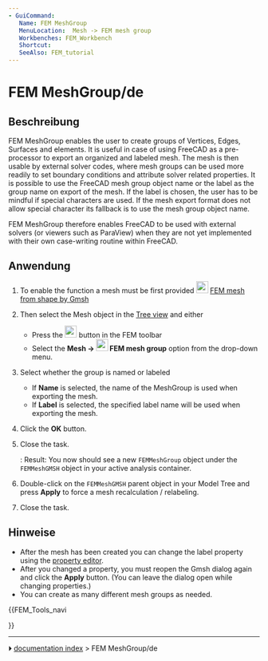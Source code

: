 ```yaml
---
- GuiCommand:
   Name: FEM MeshGroup
   MenuLocation:  Mesh -> FEM mesh group
   Workbenches: FEM_Workbench
   Shortcut: 
   SeeAlso: FEM_tutorial
---
```


# FEM MeshGroup/de

## Beschreibung

FEM MeshGroup enables the user to create groups of Vertices, Edges, Surfaces and elements. It is useful in case of using FreeCAD as a pre-processor to export an organized and labeled mesh. The mesh is then usable by external solver codes, where mesh groups can be used more readily to set boundary conditions and attribute solver related properties. It is possible to use the FreeCAD mesh group object name or the label as the group name on export of the mesh. If the label is chosen, the user has to be mindful if special characters are used. If the mesh export format does not allow special character its fallback is to use the mesh group object name.

FEM MeshGroup therefore enables FreeCAD to be used with external solvers (or viewers such as ParaView) when they are not yet implemented with their own case-writing routine within FreeCAD.

## Anwendung

1.  To enable the function a mesh must be first provided <img alt="" src=images/FEM_MeshGmshFromShape.svg  style="width:24px;"> [FEM mesh from shape by Gmsh](FEM_MeshGmshFromShape.md)
2.  Then select the Mesh object in the [Tree view](Tree_view.md) and either
    -   Press the <img alt="" src=images/FEM_MeshGroup.svg  style="width:24px;"> button in the FEM toolbar
    -   Select the **Mesh → <img src="images/FEM_MeshGroup.svg" width=24px> FEM mesh group** option from the drop-down menu.
3.  Select whether the group is named or labeled
    -   If **Name** is selected, the name of the MeshGroup is used when exporting the mesh.
    -   If **Label** is selected, the specified label name will be used when exporting the mesh.
4.  Click the **OK** button.
5.  Close the task.

    :   Result: You now should see a new `FEMMeshGroup` object under the `FEMMeshGMSH` object in your active analysis container.
6.  Double-click on the `FEMMeshGMSH` parent object in your Model Tree and press **Apply** to force a mesh recalculation / relabeling.
7.  Close the task.

## Hinweise

-   After the mesh has been created you can change the label property using the [property editor](Property_editor.md).
-   After you changed a property, you must reopen the Gmsh dialog again and click the **Apply** button. (You can leave the dialog open while changing properties.)
-   You can create as many different mesh groups as needed.





{{FEM_Tools_navi

}}



---
⏵ [documentation index](../README.md) > FEM MeshGroup/de
